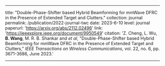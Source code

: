 ---

title: "Double-Phase-Shifter based Hybrid Beamforming for mmWave DFRC in the Presence of Extended Target and Clutters."
collection: journal
permalink: /publication/2022-journal-twc
date: 2023-6-10
level: journal
paperurl: 'https://arxiv.org/abs/2112.02496'
link: 'https://ieeexplore.ieee.org/document/9950549'
citation: 'Z. Cheng, L. Wu, <b>B. Wang</b>, M. R. B. Shankar and <i>et al</i>, "Double-Phase-Shifter based Hybrid Beamforming for mmWave DFRC in the Presence of Extended Target and Clutters," <i>IEEE Transactions on Wireless Communications</i>, vol. 22, no. 6, pp. 3671-3686, June 2023.'

---